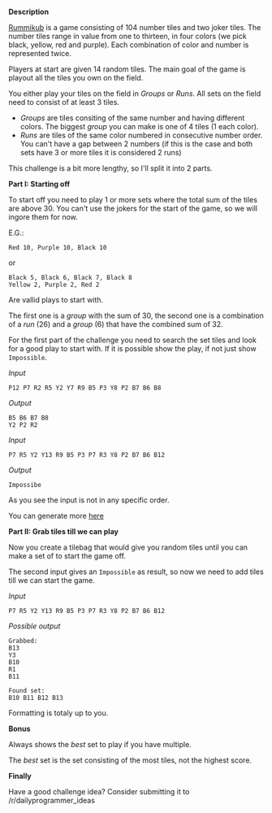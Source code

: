 **Description**

[Rummikub](https://en.wikipedia.org/wiki/Rummikub) is a game consisting of 104 number tiles and two joker tiles. The number tiles range in value from one to thirteen, in four colors (we pick black, yellow, red and purple). Each combination of color and number is represented twice.

Players at start are given 14 random tiles. The main goal of the game is playout all the tiles you own on the field.

You either play your tiles on the field in *Groups* or *Runs*. All sets on the field need to consist of at least 3 tiles.

 - *Groups* are tiles consiting of the same number and having different colors. The biggest *group* you can make is one of 4 tiles (1 each color).
 - *Runs* are tiles of the same color numbered in consecutive number order. You can't have a gap between 2 numbers (if this is the case and both sets have 3 or more tiles it is considered 2 runs)

This challenge is a bit more lengthy, so I'll split it into 2 parts. 


**Part I: Starting off**

To start off you need to play 1 or more sets where the total sum of the tiles are above 30. You can't use the jokers for the start of the game, so we will ingore them for now.

E.G.:

    Red 10, Purple 10, Black 10

or
  
    Black 5, Black 6, Black 7, Black 8
    Yellow 2, Purple 2, Red 2

Are vallid plays to start with.

The first one is a *group* with the sum of 30, the second one is a combination of a *run* (26) and a *group* (6) that have the combined sum of 32.

For the first part of the challenge you need to search the set tiles and look for a good play to start with. If it is possible show the play, if not just show `Impossible`.

*Input*

    P12 P7 R2 R5 Y2 Y7 R9 B5 P3 Y8 P2 B7 B6 B8

*Output*

    B5 B6 B7 B8
    Y2 P2 R2


*Input*

    P7 R5 Y2 Y13 R9 B5 P3 P7 R3 Y8 P2 B7 B6 B12

*Output*

    Impossibe

As you see the input is not in any specific order.

You can generate more [here](https://dotnetfiddle.net/gQQTdT)

**Part II: Grab tiles till we can play**

Now you create a tilebag that would give you random tiles until you can make a set of to start the game off.

The second input gives an `Impossible` as result, so now we need to add tiles till we can start the game.

*Input*

    P7 R5 Y2 Y13 R9 B5 P3 P7 R3 Y8 P2 B7 B6 B12

*Possible output*

    Grabbed:
    B13
    Y3
    B10
    R1
    B11

    Found set:
    B10 B11 B12 B13

Formatting is totaly up to you.

**Bonus**

Always shows the *best* set to play if you have multiple.

The *best* set is the set consisting of the most tiles, not the highest score.

**Finally**

Have a good challenge idea?
Consider submitting it to /r/dailyprogrammer_ideas